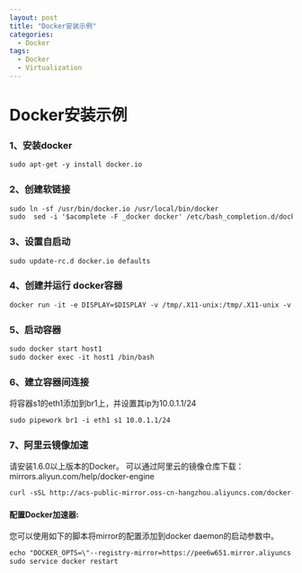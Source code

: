 ```yaml
---
layout: post
title: "Docker安装示例"
categories:
  - Docker
tags:
  - Docker
  - Virtualization
---
```


# Docker安装示例
### 1、安装docker
```markdown
sudo apt-get -y install docker.io
```
### 2、创建软链接
```markdown
sudo ln -sf /usr/bin/docker.io /usr/local/bin/docker
sudo  sed -i '$acomplete -F _docker docker' /etc/bash_completion.d/docker.io
```
### 3、设置自启动
```markdown
sudo update-rc.d docker.io defaults
```
### 4、创建并运行 docker容器
```markdown
docker run -it -e DISPLAY=$DISPLAY -v /tmp/.X11-unix:/tmp/.X11-unix -v /home/sdn/simrp:/home/simrp --net=none --name s2 eclipse1.1
```
### 5、启动容器
```markdown
sudo docker start host1
sudo docker exec -it host1 /bin/bash
```
### 6、建立容器间连接
将容器s1的eth1添加到br1上，并设置其ip为10.0.1.1/24
```markdown
sudo pipework br1 -i eth1 s1 10.0.1.1/24
```
### 7、阿里云镜像加速
请安装1.6.0以上版本的Docker。 
可以通过阿里云的镜像仓库下载： mirrors.aliyun.com/help/docker-engine
```markdown
curl -sSL http://acs-public-mirror.oss-cn-hangzhou.aliyuncs.com/docker-engine/internet | sh -
```
#### 配置Docker加速器:
您可以使用如下的脚本将mirror的配置添加到docker daemon的启动参数中。
```markdown
echo "DOCKER_OPTS=\"--registry-mirror=https://pee6w651.mirror.aliyuncs.com\"" | sudo tee -a /etc/default/docker
sudo service docker restart
```
